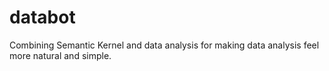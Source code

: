 # databot
Combining Semantic Kernel and data analysis for making data analysis feel more natural and simple.
